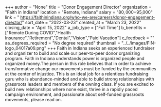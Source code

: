 +++
author = "None"
title = "Donor Engagement Director"
organization = "Faith in Indiana"
location = "Remote, Indiana"
salary = "$80,000-$95,000"
link = " https://faithinindiana.org/who-we-are/careers/donor-engagement-director/"
sort_date = "2022-03-23"
created_at = "March 23, 2022"
closing_date = "April 15, 2022"
a_job_type = ["Full Time"]
b_benefits = ["Remote During COVID","Health Insurance","Retirement","Dental","Vision","Paid Vacation"]
c_feedback = ""
aa_degrees_required = "No degree required"
thumbnail = "../../images/FIN-logo_04017a09.png"
+++
Faith in Indiana seeks an experienced fundraiser and organizer to build and scale our peer-to-peer donor organizing program. Faith in Indiana understands power is organized people and organized money.The person in this role believes that in order to achieve transformative change our movements must be funded by the communities at the center of injustice. This is an ideal job for a relentless fundraising guru who is abundance-minded and able to build strong relationships with grassroots leaders and members of the owning class. If  you are excited to build new relationships where none exist, thrive in a rapidly paced campaign environment, and passionate about self-funded grassroots movements, please read on.